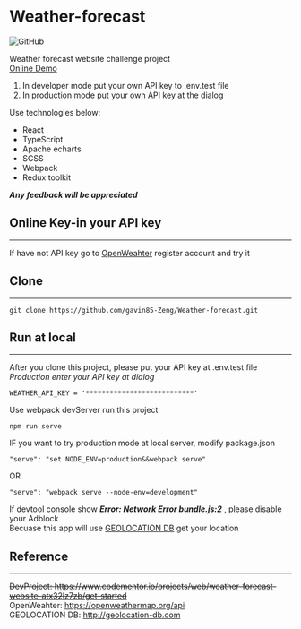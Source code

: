 # Weather-forecast

![GitHub](https://img.shields.io/github/license/gavin85-Zeng/Weather-forecast)

Weather forecast website challenge project  
[Online Demo](https://gavin85-zeng.github.io/Weather-forecast/)

1. In developer mode put your own API key to .env.test file  
2. In production mode put your own API key at the dialog

Use technologies below:  

* React
* TypeScript
* Apache echarts
* SCSS
* Webpack
* Redux toolkit

__***Any feedback will be appreciated***__

## Online Key-in your API key  

---
If have not API key go to [OpenWeahter](https://openweathermap.org) register account and try it

## Clone

---
    git clone https://github.com/gavin85-Zeng/Weather-forecast.git

## Run at local

---
After you clone this project, please put your API key at .env.test file  
*Production enter your API key at dialog*

    WEATHER_API_KEY = '***************************'

Use webpack devServer run this project

    npm run serve

IF you want to try production mode at local server, modify package.json  

    "serve": "set NODE_ENV=production&&webpack serve"
OR  

    "serve": "webpack serve --node-env=development"

If devtool console show __***Error: Network Error bundle.js:2***__ , please disable your Adblock  
Becuase this app will use [GEOLOCATION DB](http://geolocation-db.com) get your location

## Reference

---
~~DevProject: <https://www.codementor.io/projects/web/weather-forecast-website-atx32lz7zb/get-started>~~  
OpenWeahter: <https://openweathermap.org/api>  
GEOLOCATION DB: <http://geolocation-db.com>  
